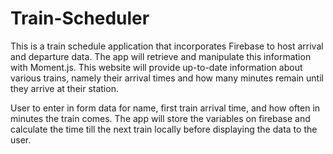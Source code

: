 # Train-Scheduler
This is a train schedule application that incorporates Firebase to host arrival and departure data. The app will retrieve and manipulate this information with Moment.js. This website will provide up-to-date information about various trains, namely their arrival times and how many minutes remain until they arrive at their station.

User to enter in form data for name, first train arrival time, and how often in minutes the train comes.  The app will store the variables on firebase and calculate the time till the next train locally before displaying the data to the user.
